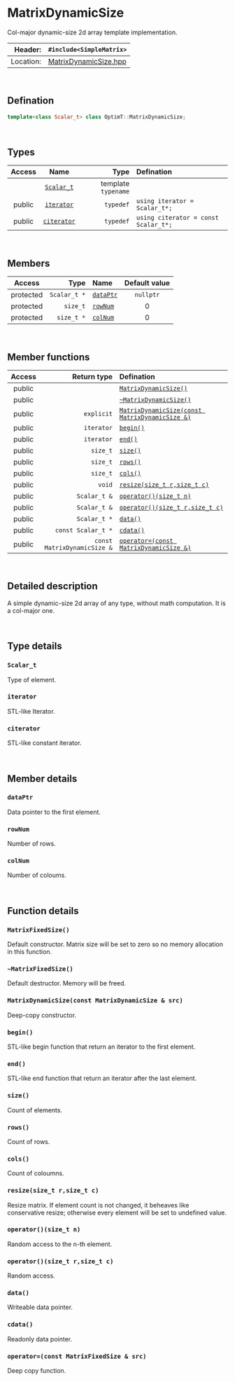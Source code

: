 # MatrixDynamicSize
Col-major dynamic-size 2d array template implementation.

| Header: | `#include<SimpleMatrix>` |
| ----: | :---- |
| Location: | [MatrixDynamicSize.hpp](../../SimpleMatrix/MatrixDynamicSize.hpp) |

<br>

## Defination
```cpp
template<class Scalar_t> class OptimT::MatrixDynamicSize;
```
<br>

## Types
| Access | Name | Type | Defination |
| :----: | :----: | ----: | :---- |
|  | [`Scalar_t`](#scalar_t) | template `typename` |  |
| public | [`iterator`](#iterator) | `typedef` | `using iterator = Scalar_t*;` |
| public | [`citerator`](#citerator) |`typedef` | `using citerator = const Scalar_t*;` |

<br>

## Members
| Access | Type | Name | Default value |
| :----: | ----: | :---- | :----: |
| protected | `Scalar_t *` | [`dataPtr`](#dataptr) | `nullptr` |
| protected | `size_t` | [`rowNum`](#rownum) | 0 |
| protected | `size_t *` | [`colNum`](#colnum) | 0 |

<br>

## Member functions
| Access | Return type | Defination |
| :----: | ----: | :---- |
| public |  | [`MatrixDynamicSize()`](#matrixfixedsize) |
| public |  | [`~MatrixDynamicSize()`](#\~matrixfixedsize) |
| public | `explicit` | [`MatrixDynamicSize(const MatrixDynamicSize &)`](#matrixdynamicsizeconst-matrixdynamicsize--src) |
| public | `iterator` | [`begin()`](#begin) |
| public | `iterator` | [`end()`](#end) |
| public | `size_t` | [`size()`](#size) |
| public | `size_t` | [`rows()`](#rows) |
| public | `size_t` | [`cols()`](#cols) |
| public | `void` | [`resize(size_t r,size_t c)`](#resizesize_t-rsize_t-c) |
| public | `Scalar_t &` | [`operator()(size_t n)`](#operatorsize_t-n) |
| public | `Scalar_t &` | [`operator()(size_t r,size_t c)`](#operatorsize_t-rsize_t-c) |
| public | `Scalar_t *` | [`data()`](#data) |
| public | `const Scalar_t *` | [`cdata()`](#cdata) |
| public | `const MatrixDynamicSize &` | [`operator=(const MatrixDynamicSize &)`](#operatorconst-matrixfixedsize--src) |

<br>

## Detailed description
A simple dynamic-size 2d array of any type, without math computation. It is a col-major one.

<br>

## Type details
### `Scalar_t`
Type of element.

### `iterator`
STL-like Iterator.

### `citerator`
STL-like constant iterator.

<br>

## Member details
### `dataPtr`
Data pointer to the first element.

### `rowNum`
Number of rows.

### `colNum`
Number of coloums.

<br>

## Function details
### `MatrixFixedSize()`
Default constructor. Matrix size will be set to zero so no memory allocation in this function.

### `~MatrixFixedSize()`
Default destructor. Memory will be freed.

### `MatrixDynamicSize(const MatrixDynamicSize & src)`
Deep-copy constructor.

### `begin()`
STL-like begin function that return an iterator to the first element.

### `end()`
STL-like end function that return an iterator after the last element.

### `size()`
Count of elements.

### `rows()`
Count of rows.

### `cols()`
Count of coloumns.

### `resize(size_t r,size_t c)`
Resize matrix. If element count is not changed, it beheaves like conservative resize; otherwise every element will be set to undefined value.

### `operator()(size_t n)`
Random access to the n-th element.

### `operator()(size_t r,size_t c)`
Random access.

### `data()`
Writeable data pointer.

### `cdata()`
Readonly data pointer.

### `operator=(const MatrixFixedSize & src)`
Deep copy function.

